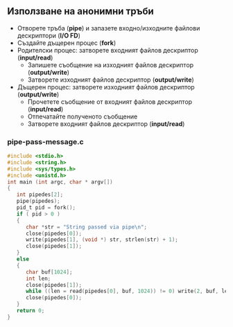 ## Използване на анонимни тръби

- Отворете тръба (**pipe**) и запазете входно/изходните файлови дескриптори (**I/O FD**)
- Създайте дъщерен процес (**fork**) 
- Родителски процес: затворете входният файлов дескриптор (**input/read**)
  - Запишете съобщение на изходният файлов дескриптор (**output/write**) 
  - Затворете изходният файлов дескриптор (**output/write**)
- Дъщерен процес: затворете изходният файлов дескриптор (**output/write**)
  - Прочетете съобщение от входният файлов дескриптор (**input/read**)
  - Отпечатайте полученото съобщение
  - Затворете входният файлов дескриптор (**input/read**)

### pipe-pass-message.c
```c
#include <stdio.h>
#include <string.h>
#include <sys/types.h>
#include <unistd.h>
int main (int argc, char * argv[])
{
   int pipedes[2];
   pipe(pipedes);
   pid_t pid = fork();
   if ( pid > 0 )
   {
      char *str = "String passed via pipe\n";
      close(pipedes[0]);
      write(pipedes[1], (void *) str, strlen(str) + 1);
      close(pipedes[1]);
   } 
   else
   {
      char buf[1024];
      int len;
      close(pipedes[1]);
      while ((len = read(pipedes[0], buf, 1024)) != 0) write(2, buf, len);
      close(pipedes[0]);
   }
   return 0;
}
```
